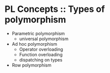 # PL Concepts :: Types of polymorphism

- Parametric polymorphism
  - universal polymorphism
- Ad hoc polymorphism
  - Operator overloading
  - Function overloading
  - dispatching on types
- Row polymorphism
